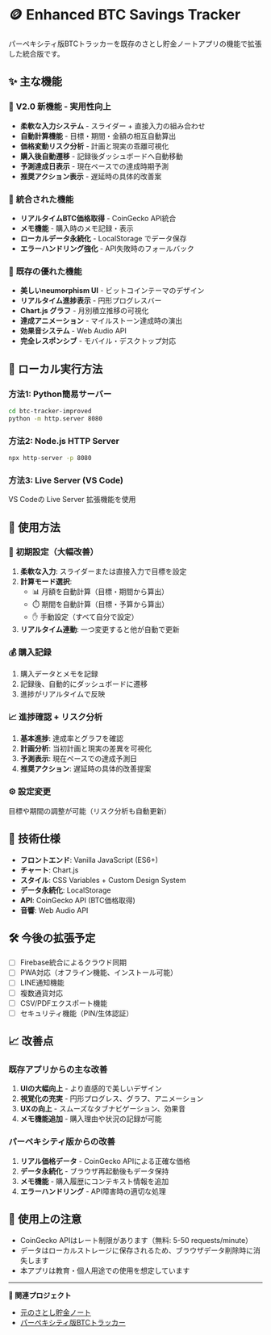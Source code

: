 # 🪙 Enhanced BTC Savings Tracker

パーペキシティ版BTCトラッカーを既存のさとし貯金ノートアプリの機能で拡張した統合版です。

## ✨ 主な機能

### 🚀 **V2.0 新機能 - 実用性向上**
- **柔軟な入力システム** - スライダー + 直接入力の組み合わせ
- **自動計算機能** - 目標・期間・金額の相互自動算出
- **価格変動リスク分析** - 計画と現実の乖離可視化
- **購入後自動遷移** - 記録後ダッシュボードへ自動移動
- **予測達成日表示** - 現在ペースでの達成時期予測
- **推奨アクション表示** - 遅延時の具体的改善案

### 🔄 **統合された機能**
- **リアルタイムBTC価格取得** - CoinGecko API統合
- **メモ機能** - 購入時のメモ記録・表示
- **ローカルデータ永続化** - LocalStorage でデータ保存
- **エラーハンドリング強化** - API失敗時のフォールバック

### 🎨 **既存の優れた機能**
- **美しいneumorphism UI** - ビットコインテーマのデザイン
- **リアルタイム進捗表示** - 円形プログレスバー
- **Chart.js グラフ** - 月別積立推移の可視化
- **達成アニメーション** - マイルストーン達成時の演出
- **効果音システム** - Web Audio API
- **完全レスポンシブ** - モバイル・デスクトップ対応

## 🚀 ローカル実行方法

### 方法1: Python簡易サーバー
```bash
cd btc-tracker-improved
python -m http.server 8080
```

### 方法2: Node.js HTTP Server
```bash
npx http-server -p 8080
```

### 方法3: Live Server (VS Code)
VS Codeの Live Server 拡張機能を使用

## 📱 使用方法

### 🎯 **初期設定（大幅改善）**
1. **柔軟な入力**: スライダーまたは直接入力で目標を設定
2. **計算モード選択**: 
   - 📊 月額を自動計算（目標・期間から算出）
   - ⏱️ 期間を自動計算（目標・予算から算出）
   - ✋ 手動設定（すべて自分で設定）
3. **リアルタイム連動**: 一つ変更すると他が自動で更新

### 💰 **購入記録**
1. 購入データとメモを記録
2. 記録後、自動的にダッシュボードに遷移
3. 進捗がリアルタイムで反映

### 📈 **進捗確認 + リスク分析**
1. **基本進捗**: 達成率とグラフを確認
2. **計画分析**: 当初計画と現実の差異を可視化
3. **予測表示**: 現在ペースでの達成予測日
4. **推奨アクション**: 遅延時の具体的改善提案

### ⚙️ **設定変更**
目標や期間の調整が可能（リスク分析も自動更新）

## 🔧 技術仕様

- **フロントエンド**: Vanilla JavaScript (ES6+)
- **チャート**: Chart.js
- **スタイル**: CSS Variables + Custom Design System
- **データ永続化**: LocalStorage
- **API**: CoinGecko API (BTC価格取得)
- **音響**: Web Audio API

## 🛠️ 今後の拡張予定

- [ ] Firebase統合によるクラウド同期
- [ ] PWA対応（オフライン機能、インストール可能）
- [ ] LINE通知機能
- [ ] 複数通貨対応
- [ ] CSV/PDFエクスポート機能
- [ ] セキュリティ機能（PIN/生体認証）

## 📈 改善点

### 既存アプリからの主な改善
1. **UIの大幅向上** - より直感的で美しいデザイン
2. **視覚化の充実** - 円形プログレス、グラフ、アニメーション
3. **UXの向上** - スムーズなタブナビゲーション、効果音
4. **メモ機能追加** - 購入理由や状況の記録が可能

### パーペキシティ版からの改善
1. **リアル価格データ** - CoinGecko APIによる正確な価格
2. **データ永続化** - ブラウザ再起動後もデータ保持
3. **メモ機能** - 購入履歴にコンテキスト情報を追加
4. **エラーハンドリング** - API障害時の適切な処理

## 🎯 使用上の注意

- CoinGecko APIはレート制限があります（無料: 5-50 requests/minute）
- データはローカルストレージに保存されるため、ブラウザデータ削除時に消失します
- 本アプリは教育・個人用途での使用を想定しています

---

**🔗 関連プロジェクト**
- [元のさとし貯金ノート](../satoshi-saving-app/)
- [パーペキシティ版BTCトラッカー](../btc-savings-tracker/)